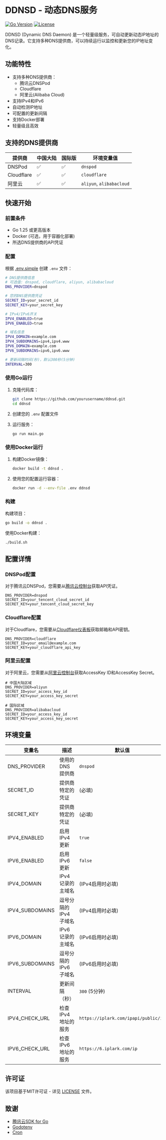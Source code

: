 # DDNSD - 动态DNS服务

[![Go Version](https://img.shields.io/badge/go-1.25-blue.svg)](https://golang.org)
[![License](https://img.shields.io/badge/license-MIT-blue.svg)](LICENSE)

DDNSD (Dynamic DNS Daemon) 是一个轻量级服务，可自动更新动态IP地址的DNS记录。它支持多种DNS提供商，可以持续运行以监控和更新您的IP地址变化。

## 功能特性

- 支持多种DNS提供商：
  - 腾讯云DNSPod
  - Cloudflare
  - 阿里云(Alibaba Cloud)
- 支持IPv4和IPv6
- 自动检测IP地址
- 可配置的更新间隔
- 支持Docker部署
- 轻量级且高效

## 支持的DNS提供商

| 提供商         | 中国大陆 | 国际版 | 环境变量值              |
|----------------|----------|--------|-------------------------|
| DNSPod         | ✅       | ✅     | `dnspod`                |
| Cloudflare     | ✅       | ✅     | `cloudflare`            |
| 阿里云         | ✅       | ✅     | `aliyun`, `alibabacloud` |

## 快速开始

### 前置条件

- Go 1.25 或更高版本
- Docker (可选，用于容器化部署)
- 所选DNS提供商的API凭证

### 配置

根据 [.env.simple](file:///home/magicat/projects/ddnsd/.env.simple) 创建 `.env` 文件：

```bash
# DNS提供商信息
# 可选值: dnspod, cloudflare, aliyun, alibabacloud
DNS_PROVIDER=dnspod

# 您的DNS提供商凭证
SECRET_ID=your_secret_id
SECRET_KEY=your_secret_key

# IPv4/IPv6开关
IPV4_ENABLED=true
IPV6_ENABLED=true

# 域名信息
IPV4_DOMAIN=example.com
IPV4_SUBDOMAINS=ipv4,ipv4.www
IPV6_DOMAIN=example.com
IPV6_SUBDOMAINS=ipv6,ipv6.www

# 更新间隔时间(秒)，默认300秒(5分钟)
INTERVAL=300
```

### 使用Go运行

1. 克隆代码库：
   ```bash
   git clone https://github.com/yourusername/ddnsd.git
   cd ddnsd
   ```

2. 创建您的 `.env` 配置文件

3. 运行服务：
   ```bash
   go run main.go
   ```

### 使用Docker运行

1. 构建Docker镜像：
   ```bash
   docker build -t ddnsd .
   ```

2. 使用您的配置运行容器：
   ```bash
   docker run -d --env-file .env ddnsd
   ```

### 构建

构建项目：

```bash
go build -o ddnsd .
```

使用Docker构建：

```bash
./build.sh
```

## 配置详情

### DNSPod配置

对于腾讯云DNSPod，您需要从[腾讯云控制台](https://console.cloud.tencent.com/cam/capi)获取API凭证。

```env
DNS_PROVIDER=dnspod
SECRET_ID=your_tencent_cloud_secret_id
SECRET_KEY=your_tencent_cloud_secret_key
```

### Cloudflare配置

对于Cloudflare，您需要从[Cloudflare仪表板](https://dash.cloudflare.com/profile/api-tokens)获取邮箱和API密钥。

```env
DNS_PROVIDER=cloudflare
SECRET_ID=your_email@example.com
SECRET_KEY=your_cloudflare_api_key
```

### 阿里云配置

对于阿里云，您需要从[阿里云控制台](https://ram.console.aliyun.com/manage/ak)获取AccessKey ID和AccessKey Secret。

```env
# 中国大陆区域
DNS_PROVIDER=aliyun
SECRET_ID=your_access_key_id
SECRET_KEY=your_access_key_secret

# 国际区域
DNS_PROVIDER=alibabacloud
SECRET_ID=your_access_key_id
SECRET_KEY=your_access_key_secret
```

## 环境变量

| 变量名              | 描述                           | 默认值                                |
|---------------------|--------------------------------|---------------------------------------|
| DNS_PROVIDER        | 使用的DNS提供商                | `dnspod`                              |
| SECRET_ID           | 提供商特定的凭证               | (必填)                                |
| SECRET_KEY          | 提供商特定的凭证               | (必填)                                |
| IPV4_ENABLED        | 启用IPv4更新                   | `true`                                |
| IPV6_ENABLED        | 启用IPv6更新                   | `false`                               |
| IPV4_DOMAIN         | IPv4记录的主域名               | (IPv4启用时必填)                      |
| IPV4_SUBDOMAINS     | 逗号分隔的IPv4子域名           | (IPv4启用时必填)                      |
| IPV6_DOMAIN         | IPv6记录的主域名               | (IPv6启用时必填)                      |
| IPV6_SUBDOMAINS     | 逗号分隔的IPv6子域名           | (IPv6启用时必填)                      |
| INTERVAL            | 更新间隔（秒）                 | `300` (5分钟)                         |
| IPV4_CHECK_URL      | 检查IPv4地址的服务             | `https://iplark.com/ipapi/public/ip`  |
| IPV6_CHECK_URL      | 检查IPv6地址的服务             | `https://6.iplark.com/ip`             |

## 许可证

该项目基于MIT许可证 - 详见 [LICENSE](LICENSE) 文件。

## 致谢

- [腾讯云SDK for Go](https://github.com/TencentCloud/tencentcloud-sdk-go)
- [Godotenv](https://github.com/joho/godotenv)
- [Cron](https://github.com/robfig/cron)